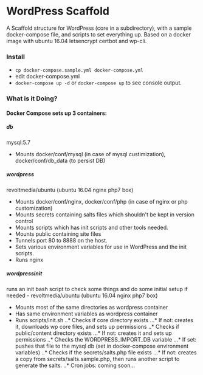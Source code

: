 # WordPress Scaffold #
A Scaffold structure for WordPress (core in a subdirectory), with a sample docker-compose file, and scripts to set everything up. Based on a docker image with ubuntu 16.04 letsencrypt certbot and wp-cli.

### Install ###
* `cp docker-compose.sample.yml docker-compose.yml`
* edit docker-compose.yml
* `docker-compose up -d` or `docker-compose up` to see console output.

### What is it Doing? ###
#### Docker Compose sets up 3 containers: ####
##### db #####
mysql:5.7
* Mounts docker/conf/mysql (in case of mysql custimization), docker/conf/db_data (to persist DB)
##### wordpress #####
revoltmedia/ubuntu (ubuntu 16.04 nginx php7 box)
* Mounts docker/conf/nginx, docker/conf/php (in case of nginx or php customization)
* Mounts secrets containing salts files which shouldn't be kept in version control
* Mounts scripts which has init scripts and other tools needed.
* Mounts public containing site files
* Tunnels port 80 to 8888 on the host.
* Sets various environment variables for use in WordPress and the init scripts.
* Runs nginx
##### wordpressinit #####
runs an init bash script to check some things and do some initial setup if needed - revoltmedia/ubuntu (ubuntu 16.04 nginx php7 box)
* Mounts most of the same directories as wordpress container
* Has same environment variables as wordpress container
* Runs scripts/init.sh
..* Checks if core directory exists
...* If not: creates it, downloads wp core files, and sets up permissions
..* Checks if public/content directory exists
...* If not: creates it and sets up permissions
..* Checks the WORDPRESS_IMPORT_DB variable
...* If set: pushes that file to the mysql db (set in docker-compose environment variables)
..* Checks if the secrets/salts.php file exists
...* If not: creates a copy from secrets/salts.sample.php, then runs another script to generate the salts.
..* Cron jobs: coming soon...

